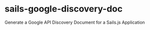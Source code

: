 sails-google-discovery-doc
==========================

Generate a Google API Discovery Document for a Sails.js Application
